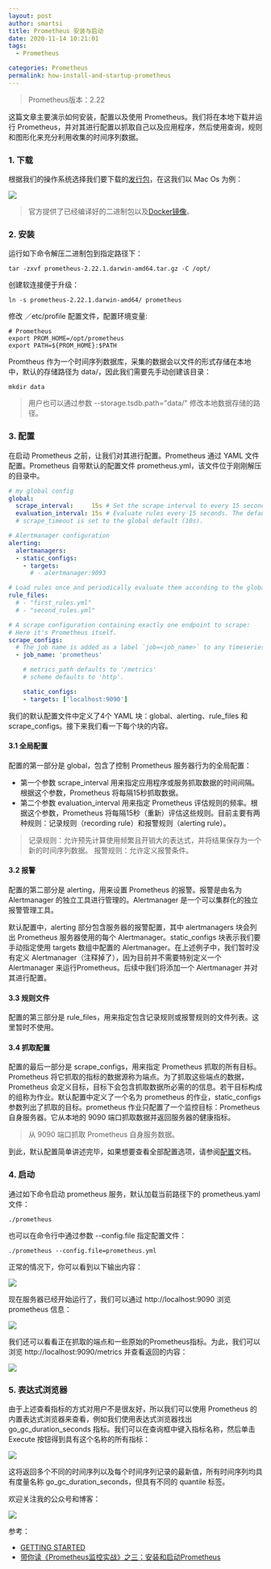 ```yaml
---
layout: post
author: smartsi
title: Prometheus 安装与启动
date: 2020-11-14 10:21:01
tags:
  - Prometheus

categories: Prometheus
permalink: how-install-and-startup-prometheus
---
```


> Prometheus版本：2.22

这篇文章主要演示如何安装，配置以及使用 Prometheus。我们将在本地下载并运行 Prometheus，并对其进行配置以抓取自己以及应用程序，然后使用查询，规则和图形化来充分利用收集的时间序列数据。

### 1. 下载

根据我们的操作系统选择我们要下载的[发行包](https://prometheus.io/download/)，在这我们以 Mac Os 为例：

![](https://github.com/sjf0115/ImageBucket/blob/main/Prometheus/how-install-and-startup-prometheus-1.jpg?raw=true)

> 官方提供了已经编译好的二进制包以及[Docker镜像](https://hub.docker.com/u/prom)。

### 2. 安装

运行如下命令解压二进制包到指定路径下：
```
tar -zxvf prometheus-2.22.1.darwin-amd64.tar.gz -C /opt/
```
创建软连接便于升级：
```
ln -s prometheus-2.22.1.darwin-amd64/ prometheus
```
修改 ／etc/profile 配置文件，配置环境变量:
```
# Prometheus
export PROM_HOME=/opt/prometheus
export PATH=${PROM_HOME}:$PATH
```

Promtheus 作为一个时间序列数据库，采集的数据会以文件的形式存储在本地中，默认的存储路径为 data/，因此我们需要先手动创建该目录：
```
mkdir data
```

> 用户也可以通过参数 --storage.tsdb.path="data/" 修改本地数据存储的路径。

### 3. 配置

在启动 Prometheus 之前，让我们对其进行配置。Prometheus 通过 YAML 文件配置。Prometheus 自带默认的配置文件 prometheus.yml，该文件位于刚刚解压的目录中。
```yml
# my global config
global:
  scrape_interval:     15s # Set the scrape interval to every 15 seconds. Default is every 1 minute.
  evaluation_interval: 15s # Evaluate rules every 15 seconds. The default is every 1 minute.
  # scrape_timeout is set to the global default (10s).

# Alertmanager configuration
alerting:
  alertmanagers:
  - static_configs:
    - targets:
      # - alertmanager:9093

# Load rules once and periodically evaluate them according to the global 'evaluation_interval'.
rule_files:
  # - "first_rules.yml"
  # - "second_rules.yml"

# A scrape configuration containing exactly one endpoint to scrape:
# Here it's Prometheus itself.
scrape_configs:
  # The job name is added as a label `job=<job_name>` to any timeseries scraped from this config.
  - job_name: 'prometheus'

    # metrics_path defaults to '/metrics'
    # scheme defaults to 'http'.

    static_configs:
    - targets: ['localhost:9090']
```

我们的默认配置文件中定义了4个 YAML 块：global、alerting、rule_files 和 scrape_configs。接下来我们看一下每个块的内容。

#### 3.1 全局配置

配置的第一部分是 global，包含了控制 Prometheus 服务器行为的全局配置：
- 第一个参数 scrape_interval 用来指定应用程序或服务抓取数据的时间间隔。根据这个参数，Prometheus 将每隔15秒抓取数据。
- 第二个参数 evaluation_interval 用来指定 Prometheus 评估规则的频率。根据这个参数，Prometheus 将每隔15秒（重新）评估这些规则。目前主要有两种规则：记录规则（recording rule）和报警规则（alerting rule）。

> 记录规则：允许预先计算使用频繁且开销大的表达式，并将结果保存为一个新的时间序列数据。
> 报警规则：允许定义报警条件。

#### 3.2 报警

配置的第二部分是 alerting，用来设置 Prometheus 的报警。报警是由名为 Alertmanager 的独立工具进行管理的。Alertmanager 是一个可以集群化的独立报警管理工具。

默认配置中，alerting 部分包含服务器的报警配置，其中 alertmanagers 块会列出 Prometheus 服务器使用的每个 Alertmanager。static_configs 块表示我们要手动指定使用 targets 数组中配置的 Alertmanager。在上述例子中，我们暂时没有定义 Alertmanager（注释掉了），因为目前并不需要特别定义一个 Alertmanager 来运行Prometheus。后续中我们将添加一个 Alertmanager 并对其进行配置。

#### 3.3 规则文件

配置的第三部分是 rule_files，用来指定包含记录规则或报警规则的文件列表。这里暂时不使用。

#### 3.4 抓取配置

配置的最后一部分是 scrape_configs，用来指定 Prometheus 抓取的所有目标。Prometheus 将它抓取的指标的数据源称为端点。为了抓取这些端点的数据，Prometheus 会定义目标，目标下会包含抓取数据所必需的的信息。若干目标构成的组称为作业。默认配置中定义了一个名为 prometheus 的作业，static_configs 参数列出了抓取的目标。prometheus 作业只配置了一个监控目标：Prometheus 自身服务器。它从本地的 9090 端口抓取数据并返回服务器的健康指标。

> 从 9090 端口抓取 Prometheus 自身服务数据。

到此，默认配置简单讲述完毕，如果想要查看全部配置选项，请参阅[配置](https://prometheus.io/docs/prometheus/2.22/configuration/configuration/)文档。

### 4. 启动

通过如下命令启动 prometheus 服务，默认加载当前路径下的 prometheus.yaml 文件：
```
./prometheus
```
也可以在命令行中通过参数 --config.file 指定配置文件：
```
./prometheus --config.file=prometheus.yml
```
正常的情况下，你可以看到以下输出内容：

![](https://github.com/sjf0115/ImageBucket/blob/main/Prometheus/how-install-and-startup-prometheus-2.jpg?raw=true)

现在服务器已经开始运行了，我们可以通过 http://localhost:9090 浏览 prometheus 信息：

![](https://github.com/sjf0115/ImageBucket/blob/main/Prometheus/how-install-and-startup-prometheus-3.jpg?raw=true)

我们还可以看看正在抓取的端点和一些原始的Prometheus指标。为此，我们可以浏览 http://localhost:9090/metrics 并查看返回的内容：

![](https://github.com/sjf0115/ImageBucket/blob/main/Prometheus/how-install-and-startup-prometheus-4.jpg?raw=true)

### 5. 表达式浏览器

由于上述查看指标的方式对用户不是很友好，所以我们可以使用 Prometheus 的内置表达式浏览器来查看，例如我们使用表达式浏览器找出 go_gc_duration_seconds 指标。我们可以在查询框中键入指标名称，然后单击 Execute 按钮得到具有这个名称的所有指标：

![](https://github.com/sjf0115/ImageBucket/blob/main/Prometheus/how-install-and-startup-prometheus-5.jpg?raw=true)

这将返回多个不同的时间序列以及每个时间序列记录的最新值，所有时间序列均具有度量名称 go_gc_duration_seconds，但具有不同的 quantile 标签。

欢迎关注我的公众号和博客：

![](https://github.com/sjf0115/PubLearnNotes/blob/master/image/Other/smartsi.jpg?raw=true)

参考：
- [GETTING STARTED](https://prometheus.io/docs/prometheus/2.22/getting_started/)
- [带你读《Prometheus监控实战》之三：安装和启动Prometheus](https://developer.aliyun.com/article/726584?spm=a2c6h.14164896.0.0.6b3d5e740MLna5)

